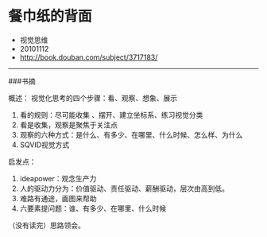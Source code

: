# 餐巾纸的背面

* 视觉思维
* 20101112
* http://book.douban.com/subject/3717183/

---

###书摘

概述：
视觉化思考的四个步骤：看、观察、想象、展示
    
1. 看的规则：尽可能收集 、摆开、建立坐标系、练习视觉分类
2. 看是收集，观察是聚焦于关注点
3. 观察的六种方式：是什么、有多少、在哪里、什么时候、怎么样、为什么
4. SQVID视觉方式

启发点：

1. ideapower：观念生产力
2. 人的驱动力分为：价值驱动、责任驱动、薪酬驱动，层次由高到低。
3. 难路有通途，画图来帮助
4. 六要素提问题：谁、有多少、在哪里、什么时候

（没有读完）思路领会。
